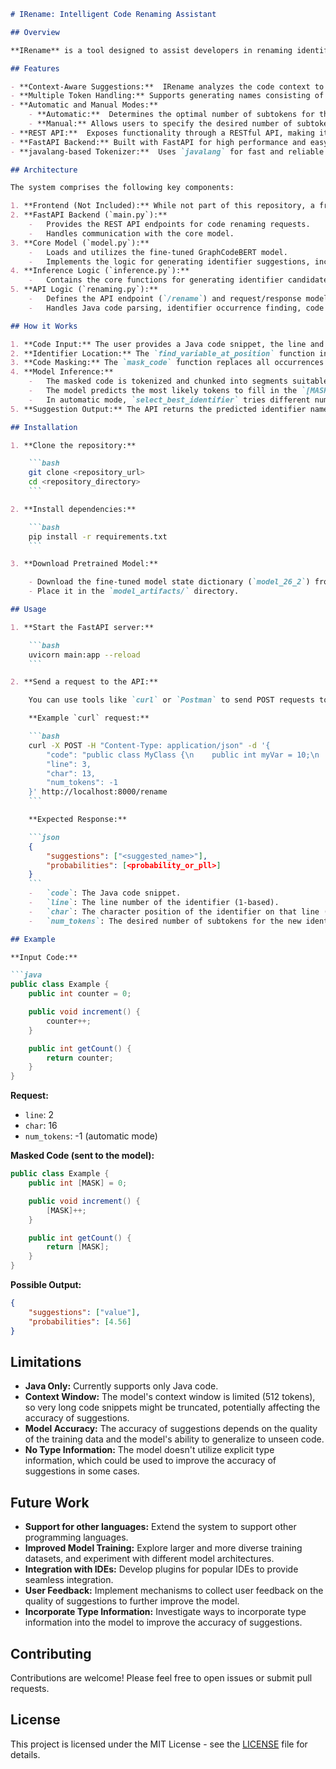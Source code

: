 ```markdown
# IRename: Intelligent Code Renaming Assistant

## Overview

**IRename** is a tool designed to assist developers in renaming identifiers within Java code snippets. Leveraging the power of deep learning, specifically a fine-tuned [GraphCodeBERT](https://huggingface.co/microsoft/graphcodebert-base) model, IRename provides intelligent suggestions for identifier names based on the surrounding code context. This project was developed for the SCAM 2024 research project.

## Features

- **Context-Aware Suggestions:**  IRename analyzes the code context to suggest meaningful and relevant identifier names.
- **Multiple Token Handling:** Supports generating names consisting of multiple subtokens (e.g., `newVariableName`).
- **Automatic and Manual Modes:**
    - **Automatic:**  Determines the optimal number of subtokens for the identifier name using a probabilistic approach (lowest Pseudo-Perplexity, PLL).
    - **Manual:** Allows users to specify the desired number of subtokens.
- **REST API:**  Exposes functionality through a RESTful API, making it easy to integrate with other tools or IDEs.
- **FastAPI Backend:** Built with FastAPI for high performance and easy deployment.
- **javalang-based Tokenizer:**  Uses `javalang` for fast and reliable Java code tokenization, even with invalid or incomplete code.

## Architecture

The system comprises the following key components:

1. **Frontend (Not Included):** While not part of this repository, a frontend (e.g., a VS Code extension) can interact with the API to send code snippets and receive renaming suggestions.
2. **FastAPI Backend (`main.py`):**
    -   Provides the REST API endpoints for code renaming requests.
    -   Handles communication with the core model.
3. **Core Model (`model.py`):**
    -   Loads and utilizes the fine-tuned GraphCodeBERT model.
    -   Implements the logic for generating identifier suggestions, including both automatic and manual subtoken count selection.
4. **Inference Logic (`inference.py`):**
    -   Contains the core functions for generating identifier candidates (`generate_identifier_candidates`) and selecting the best candidate based on PLL (`select_best_identifier`).
5. **API Logic (`renaming.py`):**
    -   Defines the API endpoint (`/rename`) and request/response models.
    -   Handles Java code parsing, identifier occurrence finding, code masking, and calling the `model.py` for prediction.

## How it Works

1. **Code Input:** The user provides a Java code snippet, the line and character position of the identifier to rename, and (optionally) the desired number of subtokens.
2. **Identifier Location:** The `find_variable_at_position` function in `renaming.py` uses `javalang`'s tokenizer to efficiently find the identifier at the given position and all its occurrences within the code snippet.
3. **Code Masking:** The `mask_code` function replaces all occurrences of the identifier with `[MASK]` tokens. The number of `[MASK]` tokens can be specified (manual mode) or dynamically adjusted (automatic mode).
4. **Model Inference:**
    -   The masked code is tokenized and chunked into segments suitable for the GraphCodeBERT model.
    -   The model predicts the most likely tokens to fill in the `[MASK]` positions.
    -   In automatic mode, `select_best_identifier` tries different numbers of subtokens and selects the suggestion with the lowest Pseudo-Perplexity (PLL), indicating the highest confidence.
5. **Suggestion Output:** The API returns the predicted identifier name(s) and their associated probabilities (or PLL).

## Installation

1. **Clone the repository:**

    ```bash
    git clone <repository_url>
    cd <repository_directory>
    ```

2. **Install dependencies:**

    ```bash
    pip install -r requirements.txt
    ```

3. **Download Pretrained Model:**

    - Download the fine-tuned model state dictionary (`model_26_2`) from the provided source or use your own fine-tuned model.
    - Place it in the `model_artifacts/` directory.

## Usage

1. **Start the FastAPI server:**

    ```bash
    uvicorn main:app --reload
    ```

2. **Send a request to the API:**

    You can use tools like `curl` or `Postman` to send POST requests to the `/rename` endpoint.

    **Example `curl` request:**

    ```bash
    curl -X POST -H "Content-Type: application/json" -d '{
        "code": "public class MyClass {\n    public int myVar = 10;\n    public void myMethod() {\n        int x = myVar + 5;\n        System.out.println(x);\n    }\n}",
        "line": 3,
        "char": 13,
        "num_tokens": -1
    }' http://localhost:8000/rename
    ```

    **Expected Response:**

    ```json
    {
        "suggestions": ["<suggested_name>"],
        "probabilities": [<probability_or_pll>]
    }
    ```
    -   `code`: The Java code snippet.
    -   `line`: The line number of the identifier (1-based).
    -   `char`: The character position of the identifier on that line (1-based).
    -   `num_tokens`: The desired number of subtokens for the new identifier. Use `-1` for automatic mode.

## Example

**Input Code:**

```java
public class Example {
    public int counter = 0;

    public void increment() {
        counter++;
    }

    public int getCount() {
        return counter;
    }
}
```

**Request:**

-   `line`: 2
-   `char`: 16
-   `num_tokens`: -1 (automatic mode)

**Masked Code (sent to the model):**

```java
public class Example {
    public int [MASK] = 0;

    public void increment() {
        [MASK]++;
    }

    public int getCount() {
        return [MASK];
    }
}
```

**Possible Output:**

```json
{
    "suggestions": ["value"],
    "probabilities": [4.56]
}
```

## Limitations

-   **Java Only:** Currently supports only Java code.
-   **Context Window:** The model's context window is limited (512 tokens), so very long code snippets might be truncated, potentially affecting the accuracy of suggestions.
-   **Model Accuracy:** The accuracy of suggestions depends on the quality of the training data and the model's ability to generalize to unseen code.
-   **No Type Information:**  The model doesn't utilize explicit type information, which could be used to improve the accuracy of suggestions in some cases.

## Future Work

-   **Support for other languages:** Extend the system to support other programming languages.
-   **Improved Model Training:**  Explore larger and more diverse training datasets, and experiment with different model architectures.
-   **Integration with IDEs:** Develop plugins for popular IDEs to provide seamless integration.
-   **User Feedback:** Implement mechanisms to collect user feedback on the quality of suggestions to further improve the model.
-   **Incorporate Type Information:** Investigate ways to incorporate type information into the model to improve the accuracy of suggestions.

## Contributing

Contributions are welcome! Please feel free to open issues or submit pull requests.

## License

This project is licensed under the MIT License - see the [LICENSE](LICENSE) file for details.
```